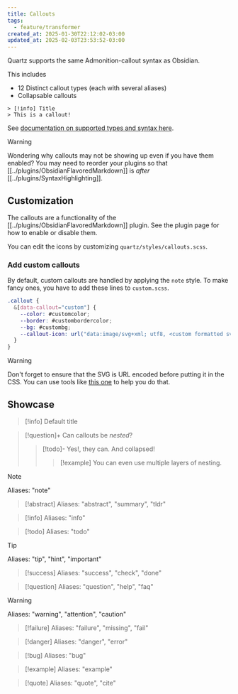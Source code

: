 ```yaml
---
title: Callouts
tags:
  - feature/transformer
created_at: 2025-01-30T22:12:02-03:00
updated_at: 2025-02-03T23:53:52-03:00
---
```


Quartz supports the same Admonition-callout syntax as Obsidian.

This includes

- 12 Distinct callout types (each with several aliases)
- Collapsable callouts

```
> [!info] Title
> This is a callout!
```

See [documentation on supported types and syntax here](https://help.obsidian.md/Editing+and+formatting/Callouts).

> [!warning]
> Wondering why callouts may not be showing up even if you have them enabled? You may need to reorder your plugins so that [[../plugins/ObsidianFlavoredMarkdown]] is _after_ [[../plugins/SyntaxHighlighting]].

## Customization

The callouts are a functionality of the [[../plugins/ObsidianFlavoredMarkdown]] plugin. See the plugin page for how to enable or disable them.

You can edit the icons by customizing `quartz/styles/callouts.scss`.

### Add custom callouts

By default, custom callouts are handled by applying the `note` style. To make fancy ones, you have to add these lines to `custom.scss`.

```scss title="quartz/styles/custom.scss"
.callout {
  &[data-callout="custom"] {
    --color: #customcolor;
    --border: #custombordercolor;
    --bg: #custombg;
    --callout-icon: url("data:image/svg+xml; utf8, <custom formatted svg>"); //SVG icon code
  }
}
```

> [!warning]
> Don't forget to ensure that the SVG is URL encoded before putting it in the CSS. You can use tools like [this one](https://yoksel.github.io/url-encoder/) to help you do that.

## Showcase

> [!info]
> Default title

> [!question]+ Can callouts be _nested_?
>
> > [!todo]- Yes!, they can. And collapsed!
> >
> > > [!example] You can even use multiple layers of nesting.

> [!note]
> Aliases: "note"

> [!abstract]
> Aliases: "abstract", "summary", "tldr"

> [!info]
> Aliases: "info"

> [!todo]
> Aliases: "todo"

> [!tip]
> Aliases: "tip", "hint", "important"

> [!success]
> Aliases: "success", "check", "done"

> [!question]
> Aliases: "question", "help", "faq"

> [!warning]
> Aliases: "warning", "attention", "caution"

> [!failure]
> Aliases: "failure", "missing", "fail"

> [!danger]
> Aliases: "danger", "error"

> [!bug]
> Aliases: "bug"

> [!example]
> Aliases: "example"

> [!quote]
> Aliases: "quote", "cite"

